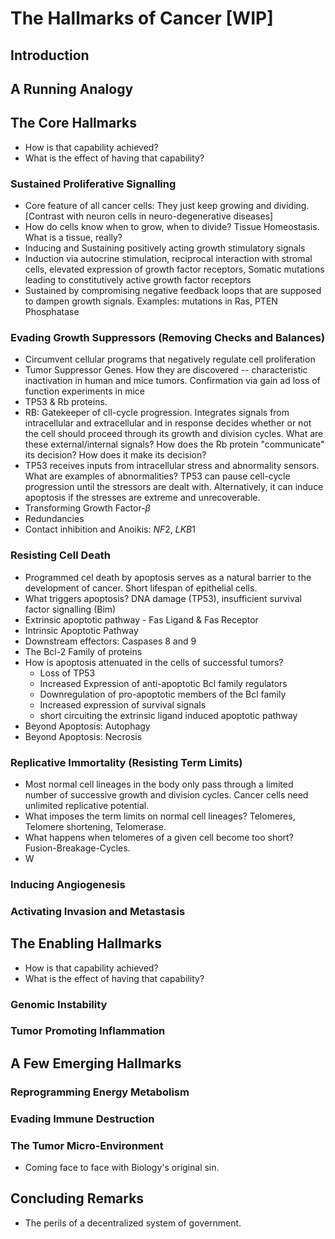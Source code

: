 # The Hallmarks of Cancer [WIP]

## Introduction

## A Running Analogy

## The Core Hallmarks

- How is that capability achieved?
- What is the effect of having that capability?

### Sustained Proliferative Signalling

- Core feature of all cancer cells: They just keep growing and dividing. [Contrast with neuron cells in neuro-degenerative diseases]
- How do cells know when to grow, when to divide? Tissue Homeostasis. What is a tissue, really?
- Inducing and Sustaining positively acting growth stimulatory signals
- Induction via autocrine stimulation, reciprocal interaction with stromal cells, elevated expression of growth factor receptors, Somatic mutations leading to constitutively active growth factor receptors  
- Sustained by compromising negative feedback loops that are supposed to dampen growth signals. Examples: mutations in Ras, PTEN Phosphatase

### Evading Growth Suppressors (Removing Checks and Balances)

- Circumvent cellular programs that negatively regulate cell proliferation
- Tumor Suppressor Genes. How they are discovered -- characteristic inactivation in human and mice tumors. Confirmation via gain ad loss of function experiments in mice
- TP53 & Rb proteins.
- RB: Gatekeeper of cll-cycle progression. Integrates signals from intracellular and extracellular and in response decides whether or not the cell should proceed through its growth and division cycles. What are these external/internal signals? How does the Rb protein "communicate" its decision? How does it make its decision?
- TP53 receives inputs from intracellular stress and abnormality sensors. What are examples of abnormalities? TP53 can pause cell-cycle progression until the stressors are dealt with. Alternatively, it can induce apoptosis if the stresses are extreme and unrecoverable.
- Transforming Growth Factor-$\beta$
- Redundancies
- Contact inhibition and Anoikis: $NF2$, $LKB1$

### Resisting Cell Death

- Programmed cel death by apoptosis serves as a natural barrier to the development of cancer. Short lifespan of epithelial cells.
- What triggers apoptosis? DNA damage (TP53), insufficient survival factor signalling (Bim)
- Extrinsic apoptotic pathway - Fas Ligand & Fas Receptor
- Intrinsic Apoptotic Pathway
- Downstream effectors: Caspases 8 and 9
- The Bcl-2 Family of proteins
- How is apoptosis attenuated in the cells of successful tumors?
  - Loss of TP53
  - Increased Expression of anti-apoptotic Bcl family regulators
  - Downregulation of pro-apoptotic members of the Bcl family
  - Increased expression of survival signals
  - short circuiting the extrinsic ligand induced apoptotic pathway
- Beyond Apoptosis: Autophagy
- Beyond Apoptosis: Necrosis

### Replicative Immortality (Resisting Term Limits)

- Most normal cell lineages in the body only pass through a limited number of successive growth and division cycles. Cancer cells need unlimited replicative potential.
- What imposes the term limits on normal cell lineages? Telomeres, Telomere shortening, Telomerase.
- What happens when telomeres of a given cell become too short? Fusion-Breakage-Cycles.
- W

### Inducing Angiogenesis

### Activating Invasion and Metastasis

## The Enabling Hallmarks

- How is that capability achieved?
- What is the effect of having that capability?

### Genomic Instability

### Tumor Promoting Inflammation

## A Few Emerging Hallmarks

### Reprogramming Energy Metabolism

### Evading Immune Destruction

### The Tumor Micro-Environment

- Coming face to face with Biology's original sin.

## Concluding Remarks

- The perils of a decentralized system of government.
